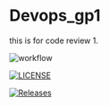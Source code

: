 # Devops_gp1
this is for code review 1. 



![workflow](https://github.com/maythazinphyo1/Devops_gp1/actions/workflows/main.yml/badge.svg)


[![LICENSE](https://img.shields.io/github/license/maythazinphyo1/Devops_gp1.svg?style=flat-square)](https://github.com/maythazinphyo1/Devops_gp1/blob/master/LICENSE)


[![Releases](https://img.shields.io/github/release/maythazinphyo1/Devops_gp1/all.svg?style=flat-square)](https://github.com/maythazinphyo1/Devops_gp1/releases)
